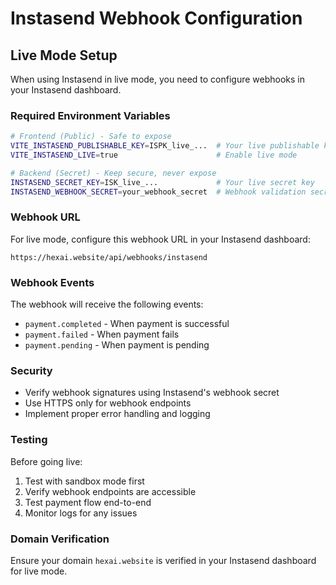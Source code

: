 # Instasend Webhook Configuration

## Live Mode Setup

When using Instasend in live mode, you need to configure webhooks in your Instasend dashboard.

### Required Environment Variables

```bash
# Frontend (Public) - Safe to expose
VITE_INSTASEND_PUBLISHABLE_KEY=ISPK_live_...  # Your live publishable key
VITE_INSTASEND_LIVE=true                      # Enable live mode

# Backend (Secret) - Keep secure, never expose
INSTASEND_SECRET_KEY=ISK_live_...             # Your live secret key
INSTASEND_WEBHOOK_SECRET=your_webhook_secret  # Webhook validation secret
```

### Webhook URL

For live mode, configure this webhook URL in your Instasend dashboard:
```
https://hexai.website/api/webhooks/instasend
```

### Webhook Events

The webhook will receive the following events:
- `payment.completed` - When payment is successful
- `payment.failed` - When payment fails
- `payment.pending` - When payment is pending

### Security

- Verify webhook signatures using Instasend's webhook secret
- Use HTTPS only for webhook endpoints
- Implement proper error handling and logging

### Testing

Before going live:
1. Test with sandbox mode first
2. Verify webhook endpoints are accessible
3. Test payment flow end-to-end
4. Monitor logs for any issues

### Domain Verification

Ensure your domain `hexai.website` is verified in your Instasend dashboard for live mode.
